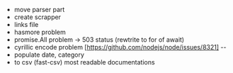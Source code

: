 - move parser part
- create scrapper
- links file
- hasmore problem
- promise.All problem -> 503 status (rewtrite to for of await)
- cyrillic encode problem [https://github.com/nodejs/node/issues/8321] --
- populate date, category
- to csv (fast-csv) most readable documentations




